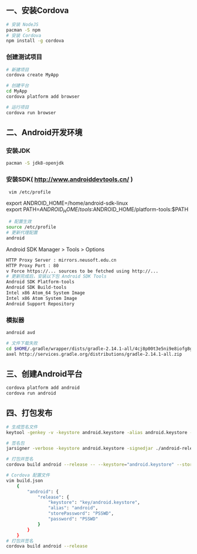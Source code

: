 ## 一、安装Cordova
``` bash
# 安装 NodeJS
pacman -S npm
# 安装 Cordova
npm install -g cordova
```
### 创建测试项目
``` bash
# 新建项目
cordova create MyApp

# 创建平台
cd MyApp
cordova platform add browser

# 运行项目
cordova run browser
```

## 二、Android开发环境
### 安装JDK
``` bash
pacman -S jdk8-openjdk
```

### 安装SDK( http://www.androiddevtools.cn/ )
``` bash
 vim /etc/profile
```
export ANDROID_HOME=/home/android-sdk-linux<br>
export PATH=$ANDROID_HOME/tools:$ANDROID_HOME/platform-tools:$PATH<br>
``` bash
 # 配置生效
source /etc/profile
# 更新代理配置
android
```
Android SDK Manager > Tools > Options
``` bash
HTTP Proxy Server : mirrors.neusoft.edu.cn
HTTP Proxy Port : 80
v Force https://... sources to be fetched using http://...
# 更新完成后，安装以下包 Android SDK Tools
Android SDK Platform-tools
Android SDK Build-tools
Intel x86 Atom_64 System Image
Intel x86 Atom System Image
Android Support Repository
```
### 模拟器
``` bash
android avd

# 文件下载失败
cd $HOME/.gradle/wrapper/dists/gradle-2.14.1-all/4cj8p00t3e5ni9e8iofg8ghvk7
axel http://services.gradle.org/distributions/gradle-2.14.1-all.zip
```

## 三、创建Android平台
``` bash
cordova platform add android
cordova run android
```

## 四、打包发布
``` bash
# 生成签名文件
keytool -genkey -v -keystore android.keystore -alias android.keystore -keyalg RSA -validity 20000

# 签名包
jarsigner -verbose -keystore android.keystore -signedjar ./android-release.apk ./android-debug.apk android

# 打包并签名
cordova build android --release -- --keystore="android.keystore" --storePassword=PSSWD --alias=android

# Cordova 配置文件
vim build.json
	{
		"android": {
			"release": {
				"keystore": "key/android.keystore",
				"alias": "android",
				"storePassword": "PSSWD",
				"password": "PSSWD"
			}
		}
	}
# 打包并签名
cordova build android --release
```
